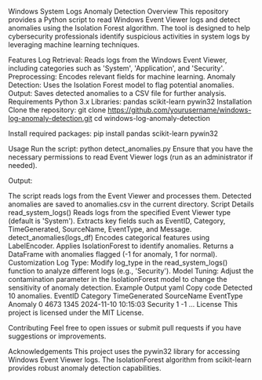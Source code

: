 Windows System Logs Anomaly Detection
Overview
This repository provides a Python script to read Windows Event Viewer logs and detect anomalies using the Isolation Forest algorithm. The tool is designed to help cybersecurity professionals identify suspicious activities in system logs by leveraging machine learning techniques.

Features
Log Retrieval: Reads logs from the Windows Event Viewer, including categories such as 'System', 'Application', and 'Security'.
Preprocessing: Encodes relevant fields for machine learning.
Anomaly Detection: Uses the Isolation Forest model to flag potential anomalies.
Output: Saves detected anomalies to a CSV file for further analysis.
Requirements
Python 3.x
Libraries:
pandas
scikit-learn
pywin32
Installation
Clone the repository: git clone https://github.com/yourusername/windows-log-anomaly-detection.git cd windows-log-anomaly-detection

Install required packages: pip install pandas scikit-learn pywin32

Usage
Run the script: python detect_anomalies.py Ensure that you have the necessary permissions to read Event Viewer logs (run as an administrator if needed).

Output:

The script reads logs from the Event Viewer and processes them.
Detected anomalies are saved to anomalies.csv in the current directory.
Script Details
read_system_logs()
Reads logs from the specified Event Viewer type (default is 'System').
Extracts key fields such as EventID, Category, TimeGenerated, SourceName, EventType, and Message.
detect_anomalies(logs_df)
Encodes categorical features using LabelEncoder.
Applies IsolationForest to identify anomalies.
Returns a DataFrame with anomalies flagged (-1 for anomaly, 1 for normal).
Customization
Log Type: Modify log_type in the read_system_logs() function to analyze different logs (e.g., 'Security').
Model Tuning: Adjust the contamination parameter in the IsolationForest model to change the sensitivity of anomaly detection.
Example Output
yaml
Copy code
Detected 10 anomalies.
   EventID  Category        TimeGenerated     SourceName  EventType  Anomaly
0      4673      1345  2024-11-10 10:15:03  Security      1         -1
...
License
This project is licensed under the MIT License.

Contributing
Feel free to open issues or submit pull requests if you have suggestions or improvements.

Acknowledgements
This project uses the pywin32 library for accessing Windows Event Viewer logs.
The IsolationForest algorithm from scikit-learn provides robust anomaly detection capabilities.
